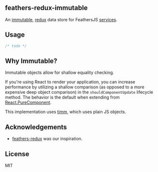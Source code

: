 ## feathers-redux-immutable

An [immutable][1], [redux][2] data store for FeathersJS [services][3].

## Usage

```js
/* todo */
```

## Why Immutable?

Immutable objects allow for shallow equality checking.

If you're using React to render your application, you can increase performance by utilizing a shallow comparison (as opposed to a more expensive deep object comparison) in the `shouldComponentUpdate` lifecycle method. The behavior is the default when extending from [React.PureComponent][4].

This implementation uses [timm][1], which uses plain JS objects.

## Acknowledgements
- [feathers-redux](https://github.com/feathersjs/feathers-redux) was our inspiration.

## License

MIT

[1]: http://guigrpa.github.io/timm/
[2]: http://redux.js.org/
[3]: https://docs.feathersjs.com/api/services
[4]: https://facebook.github.io/react/docs/react-api.html#react.purecomponent
